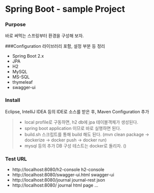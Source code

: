 # Spring Boot -  sample Project

### Purpose
바로 써먹는 스프링부터 환경을 구성해 보자. 

###Configuration
라이브러리 포함, 설정 부분 등 정리

* Spring Boot 2.x
* JPA
* H2
* MySQL
* MS-SQL
* thymeleaf
* swagger-ui


### Install
Eclipse, IntelliJ IDEA 등의 IDE로 소스를 받은 후, Maven Configuration 추가


> * local profile로 구동하면, h2 db에 jpa 테이블객체가 생성된다.
> * spring boot application 이므로 바로 실행하면 된다. 
> * build.sh 스크립트를 통해 build 해도 된다. (mvn clean package -> dockerize -> docker push -> docker run)
> * mysql 등의 추가 DB 구성 테스트는 docker로 돌리자. () 

### Test URL 
* http://localhost:8080/h2-console h2-console 
* http://localhost:8080/swagger-ui.html swagger-ui
* http://localhost:8080/journal journal-rest json
* http://localhost:8080/ journal html page
...

 
